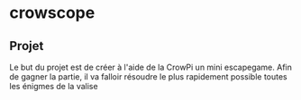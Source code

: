 # crowscope

## Projet

Le but du projet est de créer à l'aide de la CrowPi un mini escapegame. Afin de gagner la partie, il va falloir résoudre le plus rapidement possible toutes les énigmes de la valise
